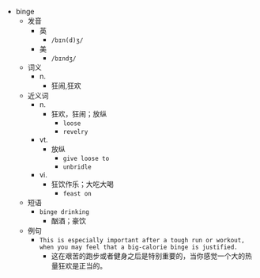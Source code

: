 - binge
  - 发音
    - 英
      - `/bɪn(d)ʒ/`
    - 美
      - `/bɪndʒ/`
  - 词义
    - n.
      - 狂闹,狂欢
  - 近义词
    - n.
      - 狂欢，狂闹；放纵
        - `loose`
        - `revelry`
    - vt.
      - 放纵
        - `give loose to`
        - `unbridle`
    - vi.
      - 狂饮作乐；大吃大喝
        - `feast on`
  - 短语
    - `binge drinking`
      - 酗酒；豪饮 
  - 例句
    - `This is especially important after a tough run or workout, when you may feel that a big-calorie binge is justified.`
      - 这在艰苦的跑步或者健身之后是特别重要的，当你感觉一个大的热量狂欢是正当的。

